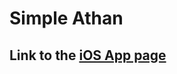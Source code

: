 # Simple Athan

## Link to the [iOS App page](apps.apple.com/us/app/simple-athan/id1594780073?itsct=apps_box_link&itscg=30200)
